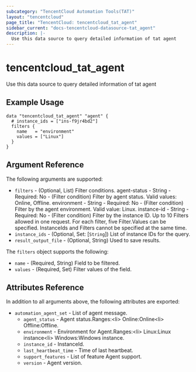 ```yaml
---
subcategory: "TencentCloud Automation Tools(TAT)"
layout: "tencentcloud"
page_title: "TencentCloud: tencentcloud_tat_agent"
sidebar_current: "docs-tencentcloud-datasource-tat_agent"
description: |-
  Use this data source to query detailed information of tat agent
---
```


# tencentcloud_tat_agent

Use this data source to query detailed information of tat agent

## Example Usage

```hcl
data "tencentcloud_tat_agent" "agent" {
  # instance_ids = ["ins-f9jr4bd2"]
  filters {
    name   = "environment"
    values = ["Linux"]
  }
}
```

## Argument Reference

The following arguments are supported:

* `filters` - (Optional, List) Filter conditions. agent-status - String - Required: No - (Filter condition) Filter by agent status. Valid values: Online, Offline. environment - String - Required: No - (Filter condition) Filter by the agent environment. Valid value: Linux. instance-id - String - Required: No - (Filter condition) Filter by the instance ID. Up to 10 Filters allowed in one request. For each filter, five Filter.Values can be specified. InstanceIds and Filters cannot be specified at the same time.
* `instance_ids` - (Optional, Set: [`String`]) List of instance IDs for the query.
* `result_output_file` - (Optional, String) Used to save results.

The `filters` object supports the following:

* `name` - (Required, String) Field to be filtered.
* `values` - (Required, Set) Filter values of the field.

## Attributes Reference

In addition to all arguments above, the following attributes are exported:

* `automation_agent_set` - List of agent message.
  * `agent_status` - Agent status.Ranges:&lt;li&gt; Online:Online&lt;li&gt; Offline:Offline.
  * `environment` - Environment for Agent.Ranges:&lt;li&gt; Linux:Linux instance&lt;li&gt; Windows:Windows instance.
  * `instance_id` - InstanceId.
  * `last_heartbeat_time` - Time of last heartbeat.
  * `support_features` - List of feature Agent support.
  * `version` - Agent version.



